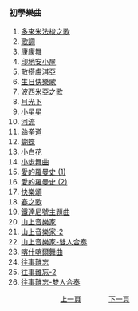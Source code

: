 ﻿---
keywords: 前言
---
<h3>初學樂曲</h3> 

1. [多來米法梭之歌](./B-DoReMiFaSol)
1. [歌調](./B-DoReMiFaSol-2)
1. [康康舞](./B-ConCon)
1. [印地安小屋](./B-TheIndianCabin)
1. [散搭盧淇亞](./B-SantaLucia)
1. [生日快樂歌](./B-HappyBirthday)
1. [波西米亞之歌](./B-Bohemian)
1. [月光下](./B-Moon)
1. [小星星](./B-Star)
1. [河流](./B-River)
1. [跆拳道](./B-Kickboxing)
1. [蝴蝶](./B-Butterfly)
1. [小白花](./B-EdelWeiss)
1. [小步舞曲](./B-Minuet)
1. [愛的羅曼史 (1)](./B-Romance)
1. [愛的羅曼史 (2)](./B-Romance-2)
1. [快樂頌](./B-HappySong)
1. [春之歌](./B-SpringSong)
1. [鐵達尼號主題曲](./B-MyHeartWillGoOn)
1. [山上音樂家](./B-MusicianOnTheMountain)
1. [山上音樂家-2](./B-MusicianOnTheMountain2)
1. [山上音樂家-雙人合奏](./B-MusicianOnTheMountainTwo) 
1. [喀什喀爾舞曲](./B-喀什喀爾舞曲)
1. [往事難忘](./B-往事難忘)
1. [往事難忘-2](./B-往事難忘2)
1. [往事難忘-雙人合奏](./B-B-往事難忘Tw)

&nbsp;&nbsp;&nbsp;&nbsp;&nbsp;&nbsp;&nbsp;&nbsp;&nbsp;&nbsp;&nbsp;&nbsp;
&nbsp;&nbsp;&nbsp;&nbsp;&nbsp;&nbsp;&nbsp;&nbsp;&nbsp;&nbsp;&nbsp;&nbsp;
[上一頁](PracticeA06)
&nbsp;&nbsp;&nbsp;&nbsp;&nbsp;&nbsp;&nbsp;&nbsp;&nbsp;&nbsp;&nbsp;&nbsp;
[下一頁](B-DoReMiFaSol.md)

<!-- Google tag (gtag.js) -->
<script async src="https://www.googletagmanager.com/gtag/js?id=G-SK366WCHW3"></script>
<script>
  window.dataLayer = window.dataLayer || [];
  function gtag(){dataLayer.push(arguments);}
  gtag('js', new Date());

  gtag('config', 'G-SK366WCHW3');
</script>











